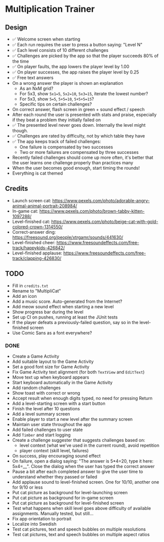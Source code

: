 # Multiplication Trainer

## Design

* :white_check_mark: Welcome screen when starting
* :white_check_mark: Each run requires the user to press a button saying: "Level N"
* :white_check_mark: Each level consists of 10 different challenges
* :white_check_mark: Challenges are picked by the app so that the player succeeds 80% of the time
* :white_check_mark: On player faults, the app lowers the player level by 1.00
* :white_check_mark: On player successes, the app raises the player level by 0.25
* :white_check_mark: Free text answers
* On a wrong answer the player is shown an explanation
  * As an NxM grid?
  * For 5x3, show `5x1=5`, `5x2=10`, `5x3=15`, iterate the lowest number?
  * For 5x3, show `5=5`, `5+5=10`, `5+5+5=15`?
  * Specific tips on certain challenges?
* On correct answer, flash screen in green + sound effect / speech
* After each round the user is presented with stats and praise,
  especially if they beat a problem they initially failed on
* :white_check_mark: The presented level never goes down. Internally the level might though.
* :white_check_mark: Challenges are rated by difficulty, not by which table they have
* :white_check_mark: The app keeps track of failed challenges:
  * One failure is compensated by two successes
  * Two or more failures are compensated by three successes
* Recently failed challenges should come up more often, it's better that the user
  learns one challenge properly than practices many
* When the user becomes good enough, start timing the rounds!
* Everything is cat themed

## Credits

* Launch screen cat: <https://www.pexels.com/photo/adorable-angry-animal-animal-portrait-208984/>
* In-game cat: <https://www.pexels.com/photo/brown-tabby-kitten-1097288/>
* Level-finished cat: <https://www.pexels.com/photo/beige-cat-with-gold-colored-crown-1314550/>
* Correct-answer ding: <https://freesound.org/people/xtrgamr/sounds/441630/>
* Level-finished cheer: <https://www.freesoundeffects.com/free-track/happykids-426842/>
* Level-finished applause: <https://www.freesoundeffects.com/free-track/clapping-426830/>

## TODO

* Fill in `credits.txt`
* Rename to "MultipliCat"
* Add an icon
* Add a music score. Auto-generated from the Internet?
* Add meow sound effect when starting a new level
* Show progress bar during the level
* Set up CI on pushes, running at least the JUnit tests
* If the player defeats a previously-failed question, say so in the
  level-finished screen
* Use Comic Sans as a font everywhere?

### DONE

* Create a Game Activity
* Add suitable layout to the Game Activity
* Set a good font size for Game Activity
* Fix Game Activity text alignment (for both `TextView` and `EditText`)
* Move text up when keyboard appears
* Start keyboard automatically in the Game Activity
* Add random challenges
* Show toast with correct or wrong
* Accept result when enough digits typed, no need for pressing Return
* Add a level-starting screen with a start button
* Finish the level after 10 questions
* Add a level summary screen
* Enable player to start a new level after the summary screen
* Maintain user state throughout the app
* Add failed challenges to user state
* Add `Timber` and start logging
* Create a challenge suggester that suggests challenges based on:
  * level context (what we've used in the current round), avoid repetition
  * player context (skill level, failures)
* On success, play encouraging sound effect
* On failure, open a dialog saying:
  "The answer is 5*4=20, type it here: 5x4=__". Close the dialog when the
  user has typed the correct answer
* Pause a bit after each completed answer to give the user time to
  understand whether they passed or failed
* Add applause sound to level-finished screen. One for 10/10, another
  one for 9/10 or less
* Put cat picture as background for level-launching screen
* Put cat picture as background for in-game screen
* Put cat picture as background for level-finished screen
* Test what happens when skill level goes above difficulty of available
  assignments. Manually tested, but still...
* Fix app orientation to portrait
* Localize into Swedish
* Test cat pictures, text and speech bubbles on multiple resolutions
* Test cat pictures, text and speech bubbles on multiple aspect ratios
